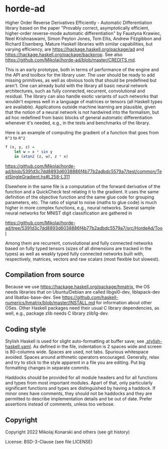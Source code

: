 # horde-ad
Higher Order Reverse Derivatives Efficiently - Automatic Differentiation library based on the paper "Provably correct, asymptotically efficient, higher-order reverse-mode automatic differentiation" by Faustyna Krawiec, Neel Krishnaswami, Simon Peyton Jones, Tom Ellis, Andrew Fitzgibbon and Richard Eisenberg. Mature Haskell libraries with similar capabilities, but varying efficiency, are https://hackage.haskell.org/package/ad and https://hackage.haskell.org/package/backprop. See also https://github.com/Mikolaj/horde-ad/blob/master/CREDITS.md.

This is an early prototype, both in terms of performance of the engine and the API and toolbox for the library user. The user should be ready to add missing primitives, as well as obvious tools that should be predefined but aren't. One can already build with the library all basic neural network architectures, such as fully connected, recurrent, convolutional and residual. The library can also handle exotic variants of such networks that wouldn't express well in a language of matrices or tensors (all Haskell types are available). Applications outside machine learning are plausible, given that the notion of a neural network is not hardwired into the formalism, but ad hoc redefined from basic blocks of general automatic differentiation whenever it's needed, e.g., in the tests and benchmarks of the library.

Here is an example of computing the gradient of a function that goes from `R^3` to `R^2`

```Haskell
f (x, y, z) =
    let w = x * sin y
    in (atan2 (z, w), z * x)
```

https://github.com/Mikolaj/horde-ad/blob/5391d3c7dd8893d6038886f4b77b2adbdc5579a7/test/common/TestSingleGradient.hs#L258-L311

Elsewhere in the same file is a computation of the forward derivative of the function and a QuickCheck test relating it to the gradient. It uses the same definition of the objective function and the same glue code for grouping parameters, etc. The ratio of signal to noise (maths to glue code) is much higher in more complex functions, e.g., neural networks. Several sample neural networks for MNIST digit classification are gathered in

https://github.com/Mikolaj/horde-ad/tree/5391d3c7dd8893d6038886f4b77b2adbdc5579a7/src/HordeAd/Tool

Among them are recurrent, convolutional and fully connected networks based on fully typed tensors (sizes of all dimensions are tracked in the types) as well as weakly typed fully connected networks built with, respectively, matrices, vectors and raw scalars (most flexible but slowest).


Compilation from source
-----------------------

Because we use https://hackage.haskell.org/package/hmatrix,
the OS needs libraries that on Ubuntu/Debian are called
libgsl0-dev, liblapack-dev and libatlas-base-dev.
See https://github.com/haskell-numerics/hmatrix/blob/master/INSTALL.md
for information about other OSes.
Other Haskell packages need their usual C library dependencies,
as well, e.g., package zlib needs C library zlib1g-dev.


Coding style
------------

Stylish Haskell is used for slight auto-formatting at buffer save; see
[.stylish-haskell.yaml](https://github.com/Mikolaj/horde-ad/blob/master/.stylish-haskell.yaml).
As defined in the file, indentation is 2 spaces wide and screen is
80-columns wide. Spaces are used, not tabs. Spurious whitespace avoided.
Spaces around arithmetic operators encouraged.
Generally, relax and try to stick to the style apparent in a file
you are editing. Put big formatting changes in separate commits.

Haddocks should be provided for all module headers and for all functions
and types from most important modules. Apart of that, only particularly
significant functions and types are distinguished by having a haddock.
If minor ones have comments, they should not be haddocks and they are
permitted to describe implementation details and be out of date.
Prefer assertions instead of comments, unless too verbose.


Copyright
---------

Copyright 2022 Mikolaj Konarski and others (see git history)

License: BSD-3-Clause (see file LICENSE)
